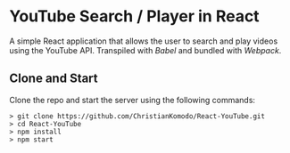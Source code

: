 # YouTube Search / Player in React

A simple React application that allows the user to search and play videos using the YouTube API.  Transpiled with *Babel* and bundled with *Webpack*.

## Clone and Start

Clone the repo and start the server using the following commands:

```
> git clone https://github.com/ChristianKomodo/React-YouTube.git
> cd React-YouTube
> npm install
> npm start
```
